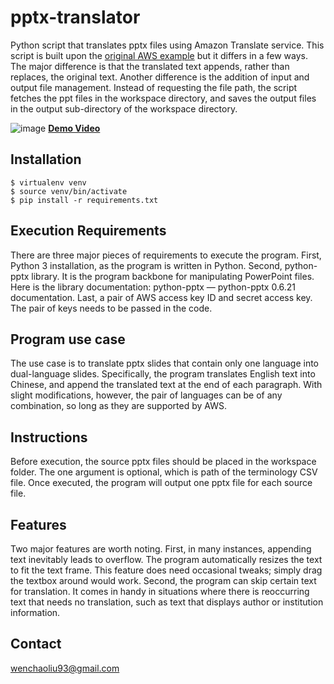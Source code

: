 # pptx-translator

Python script that translates pptx files using Amazon Translate service. This script is built upon the [original AWS example](https://github.com/aws-samples/pptx-translator) but it differs in a few ways. The major difference is that the translated text appends, rather than replaces, the original text. Another difference is the addition of input and output file management. Instead of requesting the file path, the script fetches the ppt files in the workspace directory, and saves the output files in the output sub-directory of the workspace directory.

![image](https://github.com/wenchaoliu-93/pptx-translator-bilingual/assets/121582343/afeb667d-4d71-4630-8550-82d42799af21)
[**Demo Video**](https://www.youtube.com/watch?v=hHuFEh-w1dE)

## Installation

```
$ virtualenv venv
$ source venv/bin/activate
$ pip install -r requirements.txt
```

## Execution Requirements 

There are three major pieces of requirements to execute the program. First, Python 3 installation, as the program is written in Python. Second, python-pptx library. It is the program backbone for manipulating PowerPoint files. Here is the library documentation: python-pptx — python-pptx 0.6.21 documentation. Last, a pair of AWS access key ID and secret access key. The pair of keys needs to be passed in the code. 

## Program use case 

The use case is to translate pptx slides that contain only one language into dual-language slides. Specifically, the program translates English text into Chinese, and append the translated text at the end of each paragraph. With slight modifications, however, the pair of languages can be of any combination, so long as they are supported by AWS.  

## Instructions 

Before execution, the source pptx files should be placed in the workspace folder. The one argument is optional, which is path of the terminology CSV file.  Once executed, the program will output one pptx file for each source file. 

## Features 

Two major features are worth noting. First, in many instances, appending text inevitably leads to overflow. The program automatically resizes the text to fit the text frame. This feature does need occasional tweaks; simply drag the textbox around would work. Second, the program can skip certain text for translation. It comes in handy in situations where there is reoccurring text that needs no translation, such as text that displays author or institution information. 

## Contact

wenchaoliu93@gmail.com
